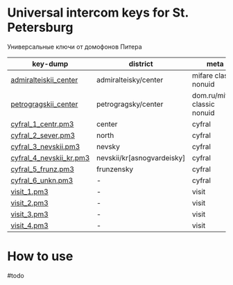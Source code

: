 # Universal intercom keys for St. Petersburg

Универсальные ключи от домофонов Питера


| key-dump                                                                 | district                    | meta                           |
|--------------------------------------------------------------------------|-----------------------------|--------------------------------|
| <a target="_blank" href="https://github.com/SunnyCapt/spb-intercom-keys/tree/master/keys/admiralteiskii_center">admiralteiskii_center</a>         | admiralteisky/center        | mifare classic nonuid          |    
| <a target="_blank" href="https://github.com/SunnyCapt/spb-intercom-keys/tree/master/keys/petrogragskii_center">petrogragskii_center</a>           | petrogragsky/center         | dom.ru\/mifare classic nonuid  |
| <a target="_blank" href="https://github.com/SunnyCapt/spb-intercom-keys/tree/master/keys/cyfral_1_centr.pm3">cyfral_1_centr.pm3</a>               | center                      | cyfral                         |
| <a target="_blank" href="https://github.com/SunnyCapt/spb-intercom-keys/tree/master/keys/cyfral_2_sever.pm3">cyfral_2_sever.pm3</a>               | north                       | cyfral                         |
| <a target="_blank" href="https://github.com/SunnyCapt/spb-intercom-keys/tree/master/keys/cyfral_3_nevskii.pm3">cyfral_3_nevskii.pm3</a>           | nevsky                      | cyfral                         |
| <a target="_blank" href="https://github.com/SunnyCapt/spb-intercom-keys/tree/master/keys/cyfral_4_nevskii_kr.pm3">cyfral_4_nevskii_kr.pm3</a>     | nevskii/kr\[asnogvardeisky] | cyfral                         |
| <a target="_blank" href="https://github.com/SunnyCapt/spb-intercom-keys/tree/master/keys/cyfral_5_frunz.pm3">cyfral_5_frunz.pm3</a>               | frunzensky                  | cyfral                         |
| <a target="_blank" href="https://github.com/SunnyCapt/spb-intercom-keys/tree/master/keys/cyfral_6_unkn.pm3">cyfral_6_unkn.pm3</a>                 | -                           | cyfral                         |
| <a target="_blank" href="https://github.com/SunnyCapt/spb-intercom-keys/tree/master/keys/visit_1.pm3">visit_1.pm3</a>                             | -                           | visit                          |
| <a target="_blank" href="https://github.com/SunnyCapt/spb-intercom-keys/tree/master/keys/visit_2.pm3">visit_2.pm3</a>                             | -                           | visit                          |
| <a target="_blank" href="https://github.com/SunnyCapt/spb-intercom-keys/tree/master/keys/visit_3.pm3">visit_3.pm3</a>                             | -                           | visit                          |
| <a target="_blank" href="https://github.com/SunnyCapt/spb-intercom-keys/tree/master/keys/visit_4.pm3">visit_4.pm3</a>                             | -                           | visit                          |


# How to use

\#todo
